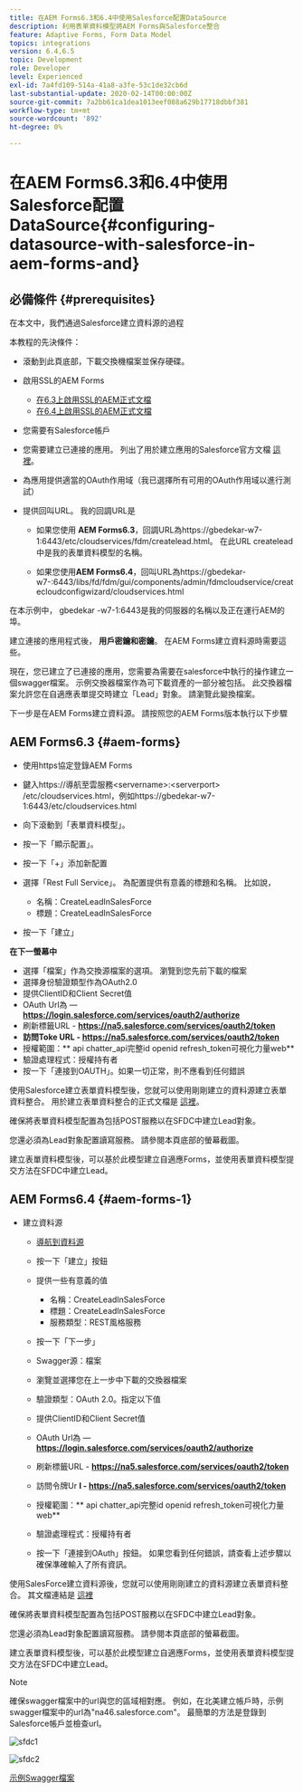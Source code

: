```yaml
---
title: 在AEM Forms6.3和6.4中使用Salesforce配置DataSource
description: 利用表單資料模型將AEM Forms與Salesforce整合
feature: Adaptive Forms, Form Data Model
topics: integrations
version: 6.4,6.5
topic: Development
role: Developer
level: Experienced
exl-id: 7a4fd109-514a-41a8-a3fe-53c1de32cb6d
last-substantial-update: 2020-02-14T00:00:00Z
source-git-commit: 7a2bb61ca1dea1013eef088a629b17718dbbf381
workflow-type: tm+mt
source-wordcount: '892'
ht-degree: 0%

---
```


# 在AEM Forms6.3和6.4中使用Salesforce配置DataSource{#configuring-datasource-with-salesforce-in-aem-forms-and}

## 必備條件 {#prerequisites}

在本文中，我們通過Salesforce建立資料源的過程

本教程的先決條件：

* 滾動到此頁底部，下載交換機檔案並保存硬碟。
* 啟用SSL的AEM Forms

   * [在6.3上啟用SSL的AEM正式文檔](https://helpx.adobe.com/experience-manager/6-3/sites/administering/using/ssl-by-default.html)
   * [在6.4上啟用SSL的AEM正式文檔](https://helpx.adobe.com/experience-manager/6-4/sites/administering/using/ssl-by-default.html)

* 您需要有Salesforce帳戶
* 您需要建立已連接的應用。 列出了用於建立應用的Salesforce官方文檔 [這裡](https://help.salesforce.com/articleView?id=connected_app_create.htm&amp;type=0)。
* 為應用提供適當的OAuth作用域（我已選擇所有可用的OAuth作用域以進行測試）
* 提供回叫URL。 我的回調URL是

   * 如果您使用 **AEM Forms6.3**，回調URL為https://gbedekar-w7-1:6443/etc/cloudservices/fdm/createlead.html。 在此URL createlead中是我的表單資料模型的名稱。

   * 如果您使用**AEM Forms6.4**，回叫URL為https://gbedekar-w7-:6443/libs/fd/fdm/gui/components/admin/fdmcloudservice/createcloudconfigwizard/cloudservices.html

在本示例中， gbedekar -w7-1:6443是我的伺服器的名稱以及正在運行AEM的埠。

建立連接的應用程式後， **用戶密鑰和密鑰**。 在AEM Forms建立資料源時需要這些。

現在，您已建立了已連接的應用，您需要為需要在salesforce中執行的操作建立一個swagger檔案。 示例交換器檔案作為可下載資產的一部分被包括。 此交換器檔案允許您在自適應表單提交時建立「Lead」對象。 請瀏覽此變換檔案。

下一步是在AEM Forms建立資料源。 請按照您的AEM Forms版本執行以下步驟

## AEM Forms6.3 {#aem-forms}

* 使用https協定登錄AEM Forms
* 鍵入https://導航至雲服務&lt;servername>:&lt;serverport> /etc/cloudservices.html，例如https://gbedekar-w7-1:6443/etc/cloudservices.html
* 向下滾動到「表單資料模型」。
* 按一下「顯示配置」。
* 按一下「+」添加新配置
* 選擇「Rest Full Service」。 為配置提供有意義的標題和名稱。 比如說，

   * 名稱：CreateLeadInSalesForce
   * 標題：CreateLeadInSalesForce

* 按一下「建立」

**在下一螢幕中**

* 選擇「檔案」作為交換源檔案的選項。 瀏覽到您先前下載的檔案
* 選擇身份驗證類型作為OAuth2.0
* 提供ClientID和Client Secret值
* OAuth Url為 —  **https://login.salesforce.com/services/oauth2/authorize**
* 刷新標籤URL - **https://na5.salesforce.com/services/oauth2/token**
* **訪問Toke URL - https://na5.salesforce.com/services/oauth2/token**
* 授權範圍：** api chatter_api完整id openid refresh_token可視化力量web**
* 驗證處理程式：授權持有者
* 按一下「連接到OAUTH」。如果一切正常，則不應看到任何錯誤

使用Salesforce建立表單資料模型後，您就可以使用剛剛建立的資料源建立表單資料整合。 用於建立表單資料整合的正式文檔是 [這裡](https://helpx.adobe.com/aem-forms/6-3/data-integration.html)。

確保將表單資料模型配置為包括POST服務以在SFDC中建立Lead對象。

您還必須為Lead對象配置讀寫服務。 請參閱本頁底部的螢幕截圖。

建立表單資料模型後，可以基於此模型建立自適應Forms，並使用表單資料模型提交方法在SFDC中建立Lead。

## AEM Forms6.4 {#aem-forms-1}

* 建立資料源

   * [導航到資料源](http://localhost:4502/libs/fd/fdm/gui/components/admin/fdmcloudservice/fdm.html/conf/global)

   * 按一下「建立」按鈕
   * 提供一些有意義的值

      * 名稱：CreateLeadInSalesForce
      * 標題：CreateLeadInSalesForce
      * 服務類型：REST風格服務
   * 按一下「下一步」
   * Swagger源：檔案
   * 瀏覽並選擇您在上一步中下載的交換器檔案
   * 驗證類型：OAuth 2.0。指定以下值
   * 提供ClientID和Client Secret值
   * OAuth Url為 —  **https://login.salesforce.com/services/oauth2/authorize**
   * 刷新標籤URL - **https://na5.salesforce.com/services/oauth2/token**
   * 訪問令牌Ur **l - https://na5.salesforce.com/services/oauth2/token**
   * 授權範圍：** api chatter_api完整id openid refresh_token可視化力量web**
   * 驗證處理程式：授權持有者
   * 按一下「連接到OAuth」按鈕。 如果您看到任何錯誤，請查看上述步驟以確保準確輸入了所有資訊。


使用SalesForce建立資料源後，您就可以使用剛剛建立的資料源建立表單資料整合。 其文檔連結是 [這裡](https://helpx.adobe.com/experience-manager/6-4/forms/using/create-form-data-models.html)

確保將表單資料模型配置為包括POST服務以在SFDC中建立Lead對象。

您還必須為Lead對象配置讀寫服務。 請參閱本頁底部的螢幕截圖。

建立表單資料模型後，可以基於此模型建立自適應Forms，並使用表單資料模型提交方法在SFDC中建立Lead。

>[!NOTE]
>
>確保swagger檔案中的url與您的區域相對應。 例如，在北美建立帳戶時，示例swagger檔案中的url為&quot;na46.salesforce.com&quot;。 最簡單的方法是登錄到Salesforce帳戶並檢查url。

![sfdc1](assets/sfdc1.gif)

![sfdc2](assets/sfdc2.png)

[示例Swagger檔案](assets/swagger-sales-force-lead.json)
